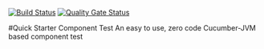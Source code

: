 [![Build Status](https://travis-ci.org/osvaldjr/quick-starter-cucumber-component-test.svg?branch=master)](https://travis-ci.org/osvaldjr/quick-starter-cucumber-component-test) [![Quality Gate Status](https://sonarcloud.io/api/project_badges/measure?project=br.community%3Acomponent-test&metric=alert_status)](https://sonarcloud.io/dashboard?id=br.community%3Acomponent-test)

#Quick Starter Component Test
An easy to use, zero code Cucumber-JVM based component test